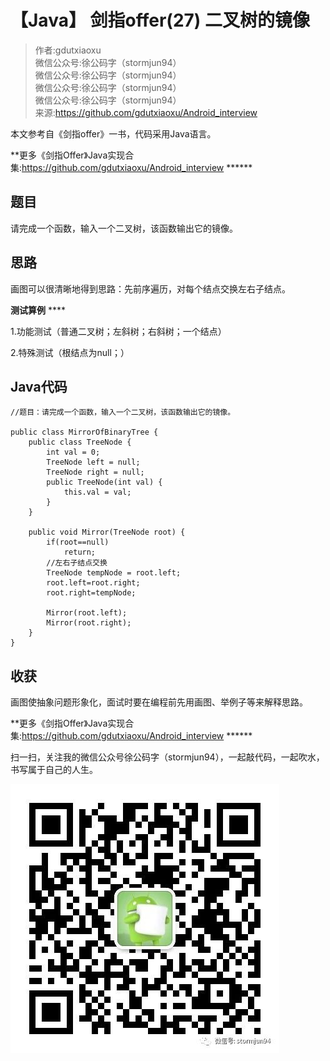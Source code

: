 # 【Java】 剑指offer(27) 二叉树的镜像  
  
> 作者:gdutxiaoxu<br/> 微信公众号:徐公码字（stormjun94）<br/>微信公众号:徐公码字（stormjun94）<br/>微信公众号:徐公码字（stormjun94）<br/>微信公众号:徐公码字（stormjun94）<br/>来源:https://github.com/gdutxiaoxu/Android_interview

本文参考自《剑指offer》一书，代码采用Java语言。

**更多《剑指Offer》Java实现合集:https://github.com/gdutxiaoxu/Android_interview ******

## 题目

请完成一个函数，输入一个二叉树，该函数输出它的镜像。

## 思路

画图可以很清晰地得到思路：先前序遍历，对每个结点交换左右子结点。

**测试算例** ****

1.功能测试（普通二叉树；左斜树；右斜树；一个结点）

2.特殊测试（根结点为null；）

## **Java代码**

    
    
    //题目：请完成一个函数，输入一个二叉树，该函数输出它的镜像。
    
    public class MirrorOfBinaryTree {
    	public class TreeNode {
    	    int val = 0;
    	    TreeNode left = null;
    	    TreeNode right = null;
    	    public TreeNode(int val) {
    	        this.val = val;
    	    }
    	}
    	
        public void Mirror(TreeNode root) {
            if(root==null)
            	return;
            //左右子结点交换
            TreeNode tempNode = root.left;
            root.left=root.right;
            root.right=tempNode;  	
    
            Mirror(root.left);
            Mirror(root.right);
        }
    }
    

## **收获**

画图使抽象问题形象化，面试时要在编程前先用画图、举例子等来解释思路。

**更多《剑指Offer》Java实现合集:https://github.com/gdutxiaoxu/Android_interview ******

扫一扫，关注我的微信公众号徐公码字（stormjun94），一起敲代码，一起吹水，书写属于自己的人生。

![](https://raw.githubusercontent.com/gdutxiaoxu/blog_pic/master/offer/20200722234908.png)